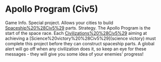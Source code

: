 # Apollo Program (Civ5)

Game Info.
Special project. Allows your cities to build [Spaceship%20%28Civ5%29](spaceship) parts.
Strategy.
The Apollo Program is the start of the space race. Each [Civilizations%20%28Civ5%29](civilization) aiming at achieving a [Science%20victory%20%28Civ5%29](science victory) must complete this project before they can construct spaceship parts. A global alert will go off when any civilization does it, so keep an eye for these messages - they will give you some idea of your enemies' progress!